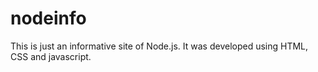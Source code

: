 # nodeinfo
This is just an informative site of Node.js. It was developed using HTML, CSS and javascript.
